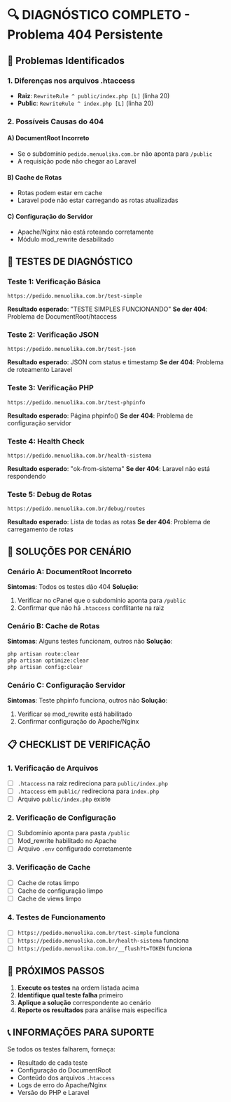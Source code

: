 # 🔍 DIAGNÓSTICO COMPLETO - Problema 404 Persistente

## 🚨 Problemas Identificados

### 1. **Diferenças nos arquivos .htaccess**
- **Raiz**: `RewriteRule ^ public/index.php [L]` (linha 20)
- **Public**: `RewriteRule ^ index.php [L]` (linha 20)

### 2. **Possíveis Causas do 404**

#### A) **DocumentRoot Incorreto**
- Se o subdomínio `pedido.menuolika.com.br` não aponta para `/public`
- A requisição pode não chegar ao Laravel

#### B) **Cache de Rotas**
- Rotas podem estar em cache
- Laravel pode não estar carregando as rotas atualizadas

#### C) **Configuração do Servidor**
- Apache/Nginx não está roteando corretamente
- Módulo mod_rewrite desabilitado

## 🧪 TESTES DE DIAGNÓSTICO

### Teste 1: Verificação Básica
```
https://pedido.menuolika.com.br/test-simple
```
**Resultado esperado**: "TESTE SIMPLES FUNCIONANDO"
**Se der 404**: Problema de DocumentRoot/htaccess

### Teste 2: Verificação JSON
```
https://pedido.menuolika.com.br/test-json
```
**Resultado esperado**: JSON com status e timestamp
**Se der 404**: Problema de roteamento Laravel

### Teste 3: Verificação PHP
```
https://pedido.menuolika.com.br/test-phpinfo
```
**Resultado esperado**: Página phpinfo()
**Se der 404**: Problema de configuração servidor

### Teste 4: Health Check
```
https://pedido.menuolika.com.br/health-sistema
```
**Resultado esperado**: "ok-from-sistema"
**Se der 404**: Laravel não está respondendo

### Teste 5: Debug de Rotas
```
https://pedido.menuolika.com.br/debug/routes
```
**Resultado esperado**: Lista de todas as rotas
**Se der 404**: Problema de carregamento de rotas

## 🔧 SOLUÇÕES POR CENÁRIO

### Cenário A: DocumentRoot Incorreto
**Sintomas**: Todos os testes dão 404
**Solução**: 
1. Verificar no cPanel que o subdomínio aponta para `/public`
2. Confirmar que não há `.htaccess` conflitante na raiz

### Cenário B: Cache de Rotas
**Sintomas**: Alguns testes funcionam, outros não
**Solução**:
```bash
php artisan route:clear
php artisan optimize:clear
php artisan config:clear
```

### Cenário C: Configuração Servidor
**Sintomas**: Teste phpinfo funciona, outros não
**Solução**:
1. Verificar se mod_rewrite está habilitado
2. Confirmar configuração do Apache/Nginx

## 📋 CHECKLIST DE VERIFICAÇÃO

### 1. **Verificação de Arquivos**
- [ ] `.htaccess` na raiz redireciona para `public/index.php`
- [ ] `.htaccess` em `public/` redireciona para `index.php`
- [ ] Arquivo `public/index.php` existe

### 2. **Verificação de Configuração**
- [ ] Subdomínio aponta para pasta `/public`
- [ ] Mod_rewrite habilitado no Apache
- [ ] Arquivo `.env` configurado corretamente

### 3. **Verificação de Cache**
- [ ] Cache de rotas limpo
- [ ] Cache de configuração limpo
- [ ] Cache de views limpo

### 4. **Testes de Funcionamento**
- [ ] `https://pedido.menuolika.com.br/test-simple` funciona
- [ ] `https://pedido.menuolika.com.br/health-sistema` funciona
- [ ] `https://pedido.menuolika.com.br/__flush?t=TOKEN` funciona

## 🚀 PRÓXIMOS PASSOS

1. **Execute os testes** na ordem listada acima
2. **Identifique qual teste falha** primeiro
3. **Aplique a solução** correspondente ao cenário
4. **Reporte os resultados** para análise mais específica

## 📞 INFORMAÇÕES PARA SUPORTE

Se todos os testes falharem, forneça:
- Resultado de cada teste
- Configuração do DocumentRoot
- Conteúdo dos arquivos `.htaccess`
- Logs de erro do Apache/Nginx
- Versão do PHP e Laravel

